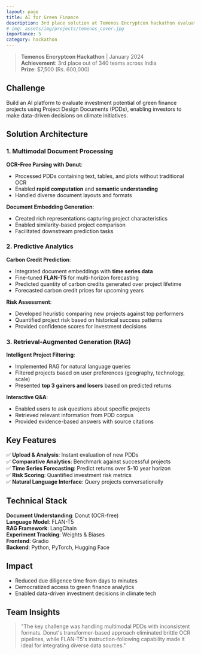 ```yaml
---
layout: page
title: AI for Green Finance
description: 3rd place solution at Temenos Encryptcon hackathon evaluating climate projects
# img: assets/img/projects/temenos_cover.jpg
importance: 5
category: hackathon
---
```


> **Temenos Encryptcon Hackathon** | January 2024  
> **Achievement**: 3rd place out of 340 teams across India  
> **Prize**: $7,500 (Rs. 600,000)

## Challenge

Build an AI platform to evaluate investment potential of green finance projects using Project Design Documents (PDDs), enabling investors to make data-driven decisions on climate initiatives.

## Solution Architecture

### 1. Multimodal Document Processing

**OCR-Free Parsing with Donut**:

- Processed PDDs containing text, tables, and plots without traditional OCR
- Enabled **rapid computation** and **semantic understanding**
- Handled diverse document layouts and formats

**Document Embedding Generation**:

- Created rich representations capturing project characteristics
- Enabled similarity-based project comparison
- Facilitated downstream prediction tasks

### 2. Predictive Analytics

**Carbon Credit Prediction**:

- Integrated document embeddings with **time series data**
- Fine-tuned **FLAN-T5** for multi-horizon forecasting
- Predicted quantity of carbon credits generated over project lifetime
- Forecasted carbon credit prices for upcoming years

**Risk Assessment**:

- Developed heuristic comparing new projects against top performers
- Quantified project risk based on historical success patterns
- Provided confidence scores for investment decisions

### 3. Retrieval-Augmented Generation (RAG)

**Intelligent Project Filtering**:

- Implemented RAG for natural language queries
- Filtered projects based on user preferences (geography, technology, scale)
- Presented **top 3 gainers and losers** based on predicted returns

**Interactive Q&A**:

- Enabled users to ask questions about specific projects
- Retrieved relevant information from PDD corpus
- Provided evidence-based answers with source citations

## Key Features

✅ **Upload & Analysis**: Instant evaluation of new PDDs  
✅ **Comparative Analytics**: Benchmark against successful projects  
✅ **Time Series Forecasting**: Predict returns over 5-10 year horizon  
✅ **Risk Scoring**: Quantified investment risk metrics  
✅ **Natural Language Interface**: Query projects conversationally

## Technical Stack

**Document Understanding**: Donut (OCR-free)  
**Language Model**: FLAN-T5  
**RAG Framework**: LangChain  
**Experiment Tracking**: Weights & Biases  
**Frontend**: Gradio  
**Backend**: Python, PyTorch, Hugging Face

## Impact

- Reduced due diligence time from days to minutes
- Democratized access to green finance analytics
- Enabled data-driven investment decisions in climate tech

## Team Insights

> "The key challenge was handling multimodal PDDs with inconsistent formats. Donut's transformer-based approach eliminated brittle OCR pipelines, while FLAN-T5's instruction-following capability made it ideal for integrating diverse data sources."
